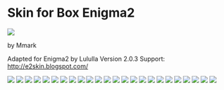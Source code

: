 # Skin for Box Enigma2
![](https://komarev.com/ghpvc/?username=Belfagor2005)

by Mmark

Adapted for Enigma2 by Lululla
Version 2.0.3
Support: http://e2skin.blogspot.com/



<img src="https://github.com/Belfagor2005/oZeta_skin/blob/main/screen/infobar.jpg?raw=true">

<img src="https://github.com/Belfagor2005/oZeta_skin/blob/main/screen/second_infobar.jpg?raw=true">

<img src="https://github.com/Belfagor2005/oZeta_skin/blob/main/screen/second-infobar-genre.jpg?raw=true">

<img src="https://github.com/Belfagor2005/oZeta_skin/blob/main/screen/info_epg.jpg?raw=true">

<img src="https://github.com/Belfagor2005/oZeta_skin/blob/main/screen/epg-poster.jpg?raw=true">

<img src="https://github.com/Belfagor2005/oZeta_skin/blob/main/screen/epg_info.jpg?raw=true">

<img src="https://github.com/Belfagor2005/oZeta_skin/blob/main/screen/epg_event.jpg?raw=true">

<img src="https://github.com/Belfagor2005/oZeta_skin/blob/main/screen/Eventview-Backdrop-Star.jpg?raw=true">

<img src="https://github.com/Belfagor2005/oZeta_skin/blob/main/screen/channell-next.jpg?raw=true">

<img src="https://github.com/Belfagor2005/oZeta_skin/blob/main/screen/Channel-Backdrop.jpg?raw=true">

<img src="https://github.com/Belfagor2005/oZeta_skin/blob/main/screen/menu_icon.jpg?raw=true">

<img src="https://github.com/Belfagor2005/oZeta_skin/blob/main/screen/menu_icon2.jpg?raw=true">

<img src="https://github.com/Belfagor2005/oZeta_skin/blob/main/screen/menu_info.jpg?raw=true">

<img src="https://github.com/Belfagor2005/oZeta_skin/blob/main/screen/setup_osd_pic.jpg?raw=true">

<img src="https://github.com/Belfagor2005/oZeta_skin/blob/main/screen/info_image.jpg?raw=true">

<img src="https://github.com/Belfagor2005/oZeta_skin/blob/main/screen/pli_info.jpg?raw=true">

<img src="https://github.com/Belfagor2005/oZeta_skin/blob/main/screen/info_device.jpg?raw=true">

<img src="https://github.com/Belfagor2005/oZeta_skin/blob/main/screen/plugin_browser.jpg?raw=true">

<img src="https://github.com/Belfagor2005/oZeta_skin/blob/main/screen/plugin_grid.jpg?raw=true">

<img src="https://github.com/Belfagor2005/oZeta_skin/blob/main/screen/PluginsBrowser-GridH.jpg?raw=true">

<img src="https://github.com/Belfagor2005/oZeta_skin/blob/main/screen/PluginsBrowser-GridV.jpg?raw=true">

<img src="https://github.com/Belfagor2005/oZeta_skin/blob/main/screen/ozsetup.jpg?raw=true">

<img src="https://github.com/Belfagor2005/oZeta_skin/blob/main/screen/xstreamity1.jpg?raw=true">

<img src="https://github.com/Belfagor2005/oZeta_skin/blob/main/screen/xstreamity2.jpg?raw=true">


